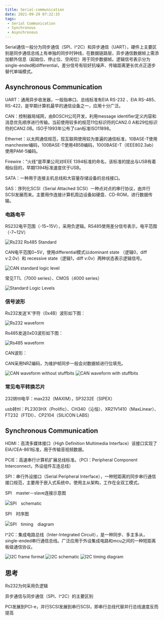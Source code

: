 ```yaml
---
title: Serial-communication
date: 2021-09-29 07:22:33
tags: 
 - Serial Communication
 - Synchronous
 - Asynchronous
---
```


Serial通信一般分为同步通信（SPI、I^2C）和异步通信（UART），硬件上主要区别是同步通信总线上有单独的同步时钟线，在数据链路层，异步通信数据帧上需添加额外信息（起始位、停止位、空闲位）用于同步数据帧。逻辑信号表示分为single-ended和differential，差分信号有较好抗噪声、传输距离更长优点正逐步替代单端模式。

## Asynchronous Communication

UART：通用异步收发器，一般指串口、总线标准有EIA RS-232  、EIA RS-485、RS-422，是早期计算机最早的通信设备之一，应用十分广泛。

CAN：控制器局域网，由BOSCH公司开发，利用message identifier定义内容和消息优先顺序进行传输。当前使用较多的规范11位标识符的CAN2.0 A和29位标识符的CAN2.0B。ISO于1993年公布了can标准ISO11898。

Ethernet：以太网通信规范，现互联网使用较为普遍的通信标准，10BASE-T使用manchester编码，100BASE-T使用4B5B编码，1000BASE-T（IEEE802.3ab）使用PAM-5编码。

Firewire：”火线“是苹果公司对IEEE 1394标准的命名，该标准的提出与USB有着相似目的，早期1394标准速度优于USB。

SATA：一种用于连接主机总线和大容量存储设备的总线接口。

SAS：序列化SCSI（Serial Attached SCSI）一种点对点的串行协议，由并行SCSI发展而来。主要用作连接计算机周边设备如硬盘、CD-ROM，进行数据传输。

### 电路电平

RS232电平范围（-15~15V），采用负逻辑。RS485使用差分信号表示，电平范围（-7~12V）

<img src="Rs232_Rs485_standard.PNG" alt="Rs232 Rs485 Standard" style="zomm:%100;"/>

CAN电平范围0~5V，使用differential模式以dominant state （逻辑0，diff v:2.0v）和 recessive state（逻辑1，diff v:0v）两种状态表示逻辑信号。

<img src="ISO11898-2.svg" alt="CAN standard logic level" style="zomm:%100;"/>

常见TTL（7000 series）、CMOS（4000 series）

<img src="Standard Logic Levels.PNG" alt="Standard Logic Levels" style="zomm:%100;"/>

### 信号波形

Rs232发送'K'字符（0x4B）波形如下图：

<img src="Rs232_oscilloscope_trace.svg" alt="Rs232 waveform" style="zomm:%100;"/>

Rs485发送0xD3波形如下图：

<img src="RS-485_waveform.svg" alt="Rs485 waveform" style="zomm:%100;"/>

CAN波形：

CAN采用NRZ编码，为维护帧同步一般会对数据帧进行位填充。

<img src="CAN-Bus-frame_in_base_format_without_stuffbits.svg" alt="CAN waveform without stuffbits" style="zomm:%100;"/>

<img src="CAN-Frame_mit_Pegeln_mit_Stuffbits.svg" alt="CAN waveform with stuffbits" style="zomm:%100;"/>

### 常见电平转换芯片

232转ttl电平：max232（MAXIM），SP3232E（SIPEX）

usb转ttl：PL2303HX（Prolific）、CH340（沁恒）、XR21V1410（MaxLinear）、FT232（FTDI）、CP2104（SILICON LABS）

## Synchronous Communication

HDMI：高清多媒体接口（High Definition Multimedia Interface）该接口实现了 EIA/CEA-861标准，用于传输音视频数据。

PCIE：高速串行计算机扩展总线标准。（PCI：Peripheral Component Interconnect，外设组件互连总线）

SPI：串行外设接口（Serial Peripheral Interface），一种短距离的同步串行通信接口规范，主要用于嵌入式系统中。使用主从架构，工作在全双工模式。

SPI　master－slave连接示意图

<img src="SPI_8-bit_circular_transfer.svg" alt="SPI　schematic" style="zomm:%100;"/>

SPI　时序图

<img src="SPI_timing_diagram2.svg" alt="SPI　timing　diagram" style="zomm:%100;"/>

I^2C：集成电路总线（Inter-Integrated Circuit），是一种同步、多主多从，single-ended串行通信总线。广泛应用于外设集成电路和mcu之间的一种短距离板级通信协议。

<img src="Basics-of-I2C-Communication-Data-Transfer-Protocol.jpg" alt="I2C frame format" style="zomm:%100;"/>

<img src="I2C.svg" alt="I2C schematic" style="zomm:%100;"/>

<img src="I2C_data_transfer.svg" alt="I2C timing diagram" style="zomm:%100;"/>

## 思考

Rs232为何采用负逻辑

异步通信与同步通信（SPI、I^2C）的主要区别

PCI发展到PCI-e，并行SCSI发展到串行SCSI，即串行总线代替并行总线速度反而提高

